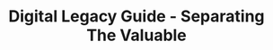 ---
title: Digital Legacy Guide - Separating The Valuable
layout: "stepbystep_centred_text"
permalink: "/DigitalLegacyGuide/SeparatingTheValuable/"
---